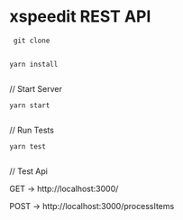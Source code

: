 # xspeedit REST API

```
 git clone
 
```


```
yarn install
 
```


// Start Server
```
yarn start 
 
```

// Run Tests
```
yarn test
 
```

// Test Api

GET -> http://localhost:3000/


POST -> http://localhost:3000/processItems
